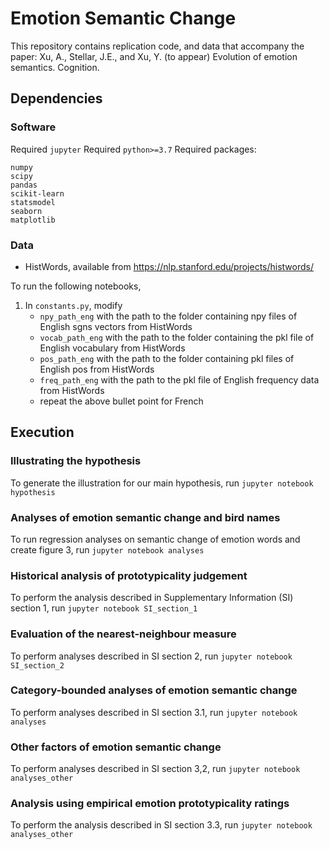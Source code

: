 Emotion Semantic Change
======

This repository contains replication code, and data that accompany the
paper: Xu, A., Stellar, J.E., and Xu, Y. (to appear) Evolution of
emotion semantics. Cognition.

## Dependencies

### Software

Required `jupyter`
Required `python>=3.7`
Required packages:
```
numpy
scipy
pandas
scikit-learn
statsmodel
seaborn
matplotlib
```

### Data

- HistWords, available from https://nlp.stanford.edu/projects/histwords/

To run the following notebooks, 
1. In `constants.py`, modify
    - `npy_path_eng` with the path to the folder containing npy files of English sgns vectors from HistWords
    - `vocab_path_eng` with the path to the folder containing the pkl file of English vocabulary from HistWords
    - `pos_path_eng` with the path to the folder containing pkl files of English pos from HistWords
    - `freq_path_eng` with the path to the pkl file of English frequency data from HistWords
    - repeat the above bullet point for French

## Execution

### Illustrating the hypothesis

To generate the illustration for our main hypothesis, run `jupyter notebook hypothesis`

### Analyses of emotion semantic change and bird names

To run regression analyses on semantic change of emotion words and create figure 3, run `jupyter notebook analyses`

### Historical analysis of prototypicality judgement

To perform the analysis described in Supplementary Information (SI) section 1, run `jupyter notebook SI_section_1`

### Evaluation of the nearest-neighbour measure

To perform analyses described in SI section 2, run `jupyter notebook SI_section_2`

### Category-bounded analyses of emotion semantic change

To perform analyses described in SI section 3.1, run `jupyter notebook analyses`

### Other factors of emotion semantic change

To perform analyses described in SI section 3,2, run `jupyter notebook analyses_other`

### Analysis using empirical emotion prototypicality ratings

To perform the analysis described in SI section 3.3, run `jupyter notebook analyses_other`


